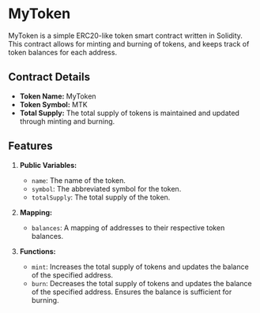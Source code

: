 # MyToken

MyToken is a simple ERC20-like token smart contract written in Solidity. This contract allows for minting and burning of tokens, and keeps track of token balances for each address.

## Contract Details

- **Token Name:** MyToken
- **Token Symbol:** MTK
- **Total Supply:** The total supply of tokens is maintained and updated through minting and burning.

## Features

1. **Public Variables:**
    - `name`: The name of the token.
    - `symbol`: The abbreviated symbol for the token.
    - `totalSupply`: The total supply of the token.

2. **Mapping:**
    - `balances`: A mapping of addresses to their respective token balances.

3. **Functions:**
    - `mint`: Increases the total supply of tokens and updates the balance of the specified address.
    - `burn`: Decreases the total supply of tokens and updates the balance of the specified address. Ensures the balance is sufficient for burning.

